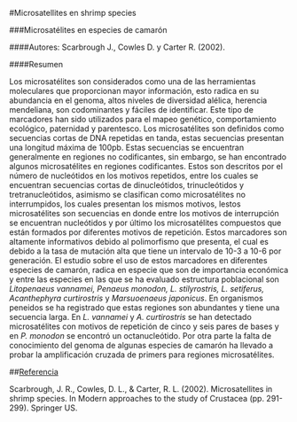 #Microsatellites en shrimp species

###Microsatélites en especies de camarón 

####Autores: Scarbrough J., Cowles D. y Carter R. (2002).

####Resumen

Los microsatélites  son considerados como una de las herramientas moleculares que proporcionan mayor información, esto radica en su 
abundancia en el genoma, altos niveles de diversidad alélica, herencia mendeliana, son codominantes y fáciles de identificar. Este tipo
de marcadores han sido utilizados para el mapeo genético, comportamiento ecológico, paternidad y parentesco. Los microsatélites son 
definidos como secuencias cortas de DNA repetidas en tanda, estas secuencias presentan una longitud máxima de 100pb. Estas secuencias se 
encuentran generalmente en regiones no codificantes, sin embargo, se han encontrado algunos microsatélites en regiones codificantes. 
Estos son descritos por el número de nucleótidos en los motivos repetidos, entre los cuales se encuentran secuencias cortas de 
dinucleótidos, trinucleótidos y tretranucleótidos, asimismo se clasifican como microsatélites no interrumpidos, los cuales presentan los 
mismos motivos, lestos microsatélites son secuencias en donde entre los motivos de interrupción se encuentran nucleótidos y por último los 
microsatélites compuestos que están formados por diferentes motivos de repetición. Estos marcadores son altamente informativos debido al
polimorfismo que presenta, el cual es debido a la tasa de mutación alta que tiene un intervalo de 10-3 a 10-6 por generación. El estudio sobre el uso de
estos marcadores en diferentes especies de camarón, radica en especie que son de importancia económica y entre las especies en las que se 
ha evaluado estructura poblacional son *Litopenaeus vannamei, Penaeus monodon, L. stilyrostris, L. setiferus, Acanthephyra curtirostris*
y *Marsuoenaeus japonicus*. En organismos peneidos se ha registrado que estas regiones son abundantes y tiene una secuencia larga. En
*L. vannamei* y  *A. curtirostris* se han detectado microsatélites con motivos de repetición de cinco y seis pares de bases y en 
*P. monodon* se encontró un octanucleótido. Por otra parte la falta de conocimiento del genoma de algunas especies de camarón ha
llevado a probar la amplificación cruzada de primers para regiones microsatélites. 


##[Referencia](http://link.springer.com/chapter/10.1007/978-1-4615-0761-1_41#page-1)

Scarbrough, J. R., Cowles, D. L., & Carter, R. L. (2002). Microsatellites in shrimp species. In Modern approaches to the study of
Crustacea (pp. 291-299). Springer US.


